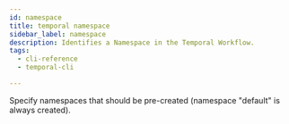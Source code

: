 ```yaml
---
id: namespace
title: temporal namespace
sidebar_label: namespace
description: Identifies a Namespace in the Temporal Workflow.
tags:
  - cli-reference
  - temporal-cli

---
```


Specify namespaces that should be pre-created (namespace "default" is always created).
